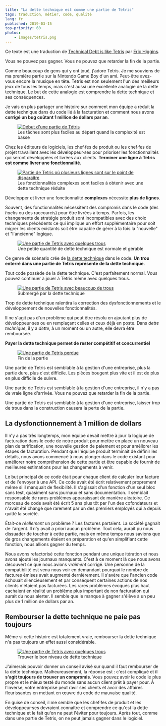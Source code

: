 ```yaml
---
title: "La dette technique est comme une partie de Tetris"
tags: traduction, métier, code, qualité
lang: fr
published: 2019-03-15
top-priority: 60
photos:
    - images/tetris.png
---
```


<p class="note">
Ce texte est une traduction de <a href="https://medium.com/@erichiggins/technical-debt-is-like-tetris-168f64d8b700">Technical Debt is like Tetris</a> par
<a href="https://twitter.com/rlyerichiggins">Eric Higgins</a>.
</p>

Vous ne pouvez pas gagner. Vous ne pouvez que retarder la fin de la partie.

Comme beaucoup de gens qui y ont joué, j'adore Tetris. Je me souviens de ma
première partie sur la Nintendo Game Boy d'un ami. Peut-être avez-vous encore la
musique en tête. Tetris est non seulement l'un des meilleurs jeux de tous les
temps, mais c'est aussi une excellente analogie de la dette technique. Le but de
cette analogie est comprendre la dette technique et ses conséquences.

Je vais en plus partager une histoire sur comment mon équipe a réduit la dette
technique dans du code lié à la facturation et comment nous avons **corrigé un
bug coûtant 1 million de dollars par an**.

<figure class="object-center bordered">
    <a href="/images/tetris-beginning.png"><img loading="lazy" src="/images/660x/tetris-beginning.png" alt="Début d'une partie de Tétris"></a>
    <figcaption>
    Les tâches sont plus faciles au départ quand la complexité est basse
    </figcaption>
</figure>

Chez les éditeurs de logiciels, les chef·fes de produit ou les chef·fes de projet
travaillent avec les développeur·ses pour prioriser les fonctionnalités qui
seront développées et livrées aux clients. **Terminer une ligne à Tetris est
comme livrer une fonctionnalité**.

<figure class="object-center bordered">
    <a href="/images/tetris-complex.png"><img loading="lazy" src="/images/660x/tetris-complex.png" alt="Partie de Tetris où plusieurs lignes sont sur le point de disparaître"></a>
    <figcaption>
    Les fonctionnalités complexes sont faciles à obtenir avec une dette
    technique réduite
    </figcaption>
</figure>

Développer et livrer une fonctionnalité **complexes** nécessite **plus de
lignes**.

Souvent, des fonctionnalités nécessitent des compromis dans le code (des *hacks*
ou des raccourcis) pour être livrées à temps. Parfois, les changements de
stratégie produit sont incompatibles avec des choix techniques précédents ce qui
implique un effort supplémentaire pour soit migrer les clients existants soit
être capable de gérer à la fois la "nouvelle" et "l'ancienne" logique.

<figure class="object-center bordered">
    <a href="/images/tetris-small-technical-debt.png"><img loading="lazy" src="/images/660x/tetris-small-technical-debt.png" alt="Une partie de Tetris avec quelques trous"></a>
    <figcaption>
    Une petite quantité de dette technique est normale et gérable
    </figcaption>
</figure>

Ce genre de scénario crée de [la dette
technique](https://fr.wikipedia.org/wiki/Dette_technique) dans le code. **Un
trou enterré dans une partie de Tetris représente de la dette technique**.

Tout code possède de la dette technique. C'est parfaitement normal. Vous pouvez
continuer à jouer à Tetris même avec quelques trous.

<figure class="object-center bordered">
    <a href="/images/tetris-burried-technical-debt.png"><img loading="lazy" src="/images/660x/tetris-burried-technical-debt.png" alt="Une partie de Tetris avec beaucoup de trous"></a>
    <figcaption>
    Submergé par la dette technique
    </figcaption>
</figure>

Trop de dette technique ralentira la correction des dysfonctionnements et le développement de nouvelles fonctionnalités.

Il ne s'agit pas d'un problème qui peut être résolu en ajoutant plus de
développeur·ses ou en remplaçant celles et ceux déjà en poste. Dans _dette
technique_, il y a _dette_, à un moment ou un autre, elle devra être remboursée.

**Payer la dette technique permet de rester compétitif et concurrentiel**

<figure class="object-center bordered">
    <a href="/images/tetris-game-over.png"><img loading="lazy" src="/images/660x/tetris-game-over.png" alt="Une partie de Tetris perdue"></a>
    <figcaption>
    Fin de la partie
    </figcaption>
</figure>

Une partie de Tetris est semblable à la gestion d'une entreprise, plus la partie
dure, plus c'est difficile. Les pièces bougent plus vite et il est de plus en
plus difficile de suivre.

Une partie de Tetris est semblable à la gestion d'une entreprise, il n'y a pas de
vraie ligne d'arrivée. Vous ne pouvez que retarder la fin de la partie.

Une partie de Tetris est semblable à la gestion d'une entreprise, laisser trop de
trous dans la construction causera la perte de la partie.

## La dysfonctionnement à 1 million de dollars

Il n'y a pas très longtemps, mon équipe devait mettre à jour la logique de
facturation dans le code de notre produit pour mettre en place un nouveau plan de
tarification, une nouvelle gestion de paiement et pour améliorer les étapes de
facturation. Pendant que l'équipe produit terminait de définir les détails, nous
avons commencé à nous plonger dans le code existant pour améliorer notre
compréhension de cette partie et être capable de fournir de meilleures
estimations pour les changements à venir.

Le but principal de ce code était pour chaque client de calculer leur facture et
de l'envoyer à une API. Ce code avait été écrit relativement proprement même si
il manquait de flexibilité. Il s'agissait d'un fonction d'un seul bloc sans test,
quasiment sans journaux et sans documentation. Il semblait responsable de rares
problèmes apparaissant de manière aléatoire.  Ce morceau de code avait été écrit
5 ans plus tôt par l'un des cofondateurs et n'avait été changé que rarement par un
des premiers employés qui a depuis quitté la société.

Était-ce _réellement_ un problème&nbsp;? Les factures partaient. La société
gagnait de l'argent. Il n'y avait a priori aucun problème. Tout cela, aurait pu
nous dissuader de toucher à cette partie, mais en même temps nous savions que de
gros changements étaient en préparation et qu'en simplifiant cette fonction,
nous allions gagner du temps.

Nous avons refactorisé cette fonction pendant une unique itération et nous avons
ajouté les journaux manquants. C'est à ce moment là que nous avons découvert ce
que nous avions _vraiment_ corrigé. Une personne de la compatibilité est venu
nous voir en demandant pourquoi le nombre de factures émises avait augmenté
dernièrement. Il s'avère que l'ancien code échouait silencieusement et par
conséquent certaines actions de nos clients n'étaient pas facturées. Les rares
problèmes évoqués plus haut cachaient en réalité un problème plus important de
non facturation qui aurait du nous alerter. Il semble que le manque à gagner
s'élève à un peu plus de 1 million de dollars par an.

## Rembourser la dette technique ne paie pas toujours

Même si cette histoire est totalement vraie, rembourser la dette technique n'a
pas toujours un effet aussi considérable.

<figure class="object-center bordered">
    <a href="/images/tetris-balanced-technical-debt.png"><img loading="lazy" src="/images/660x/tetris-balanced-technical-debt.png" alt="Une partie de Tetris avec quelques trous"></a>
    <figcaption>
    Trouver le bon niveau de dette technique
    </figcaption>
</figure>

J'aimerais pouvoir donner un conseil avisé sur quand il faut rembourser de la
dette technique. Malheureusement, la réponse est&nbsp;: c'est compliqué et **il
s'agit toujours de trouver un compromis**. Vous pouvez avoir le code le plus
propre et le mieux testé du monde sans aucun client prêt à payer pour. À
l'inverse, votre entreprise peut ravir ses clients et avoir des affaires
fleurissantes en mettant en œuvre du code de mauvaise qualité.

En guise de conseil, il me semble que les chef·fes de produit et les développeur·ses
devraient connaître et comprendre ce qu'est la dette technique et le fait qu'on
ne peut l'éviter pour toujours. Après tout, comme dans une partie de Tetris, on
ne peut jamais gagner dans le logiciel.
